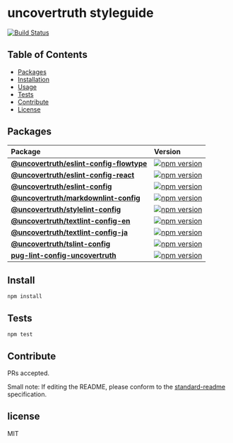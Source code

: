 # uncovertruth styleguide

[![Build Status](https://travis-ci.org/uncovertruth/styleguide.svg?branch=master)](https://travis-ci.org/uncovertruth/styleguide)

## Table of Contents

* [Packages](#packages)
* [Installation](#install)
* [Usage](#usage)
* [Tests](#tests)
* [Contribute](#contribute)
* [License](#license)

## Packages

| Package                                                                      | Version                                                                                                                                                    |
| :--------------------------------------------------------------------------- | :--------------------------------------------------------------------------------------------------------------------------------------------------------- |
| **[@uncovertruth/eslint-config-flowtype](/packages/eslint-config-flowtype)** | [![npm version](https://badge.fury.io/js/%40uncovertruth%2Feslint-config-flowtype.svg)](https://badge.fury.io/js/%40uncovertruth%2Feslint-config-flowtype) |
| **[@uncovertruth/eslint-config-react](/packages/eslint-config-react)**       | [![npm version](https://badge.fury.io/js/%40uncovertruth%2Feslint-config-react.svg)](https://badge.fury.io/js/%40uncovertruth%2Feslint-config-react)       |
| **[@uncovertruth/eslint-config](/packages/eslint-config)**                   | [![npm version](https://badge.fury.io/js/%40uncovertruth%2Feslint-config.svg)](https://badge.fury.io/js/%40uncovertruth%2Feslint-config)                   |
| **[@uncovertruth/markdownlint-config](/packages/markdownlint-config)**       | [![npm version](https://badge.fury.io/js/%40uncovertruth%2Fmarkdownlint-config.svg)](https://badge.fury.io/js/%40uncovertruth%2Fmarkdownlint-config)       |
| **[@uncovertruth/stylelint-config](/packages/stylelint-config)**             | [![npm version](https://badge.fury.io/js/%40uncovertruth%2Fstylelint-config.svg)](https://badge.fury.io/js/%40uncovertruth%2Fstylelint-config)             |
| **[@uncovertruth/textlint-config-en](/packages/textlint-config-en)**         | [![npm version](https://badge.fury.io/js/%40uncovertruth%2Ftextlint-config-en.svg)](https://badge.fury.io/js/%40uncovertruth%2Ftextlint-config-en)         |
| **[@uncovertruth/textlint-config-ja](/packages/textlint-config-ja)**         | [![npm version](https://badge.fury.io/js/%40uncovertruth%2Ftextlint-config-ja.svg)](https://badge.fury.io/js/%40uncovertruth%2Ftextlint-config-ja)         |
| **[@uncovertruth/tslint-config](/packages/tslint-config)**                   | [![npm version](https://badge.fury.io/js/%40uncovertruth%2Ftslint-config.svg)](https://badge.fury.io/js/%40uncovertruth%2Ftslint-config)                   |
| **[pug-lint-config-uncovertruth](/packages/pug-lint-config-uncovertruth)**   | [![npm version](https://badge.fury.io/js/pug-lint-config-uncovertruth.svg)](https://badge.fury.io/js/pug-lint-config-uncovertruth)                         |

## Install

    npm install

## Tests

    npm test

## Contribute

PRs accepted.

Small note: If editing the README, please conform to the [standard-readme](https://github.com/RichardLitt/standard-readme) specification.

## license

MIT
